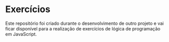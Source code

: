 # Exercícios 

Este repositório foi criado durante o desenvolvimento 
de outro projeto e vai ficar disponível para a realização de exercícios 
de lógica de programação em JavaScript. 

